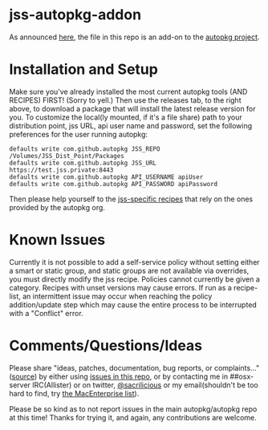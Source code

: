 jss-autopkg-addon
=================

As announced [here](http://www.318.com/2014/01/introducing-jssimporter-for-autopkg/), the file in this repo is an add-on to the [autopkg project](http://autopkg.github.io/autopkg/).

Installation and Setup
=================

Make sure you've already installed the most current autopkg tools (AND RECIPES) FIRST! (Sorry to yell.) Then use the releases tab, to the right above, to download a package that will install the latest release version for you.
To customize the local(ly mounted, if it's a file share) path to your distribution point, jss URL, api user name and password, set the following preferences for the user running autopkg:

```
defaults write com.github.autopkg JSS_REPO /Volumes/JSS_Dist_Point/Packages
defaults write com.github.autopkg JSS_URL https://test.jss.private:8443
defaults write com.github.autopkg API_USERNAME apiUser
defaults write com.github.autopkg API_PASSWORD apiPassword
```

Then please help yourself to the [jss-specific recipes](https://github.com/arubdesu/jssRecipes) that rely on the ones provided by the autopkg org.

Known Issues
=================

Currently it is not possible to add a self-service policy without setting either a smart or static group, and static groups are not available via overrides, you must directly modify the jss recipe. Policies cannot currently be given a category. Recipes with unset versions may cause errors. If run as a recipe-list, an intermittent issue may occur when reaching the  policy addition/update step which may cause the entire process to be interrupted with a "Conflict" error.

Comments/Questions/Ideas
=================

Please share "ideas, patches, documentation, bug reports, or complaints..." ([source](https://github.com/logstash/logstash#contributing)) by either using [issues in this repo](https://github.com/arubdesu/jss-autopkg-addon/issues), or by contacting me in ##osx-server IRC(Allister) or on twitter, [@sacrilicious](https://twitter.com/Sacrilicious) or my email(shouldn't be too hard to find, try [the MacEnterprise list](http://www.macenterprise.org/mailing-list)). 

Please be so kind as to not report issues in the main autopkg/autopkg repo at this time! Thanks for trying it, and again, any contributions are welcome.

